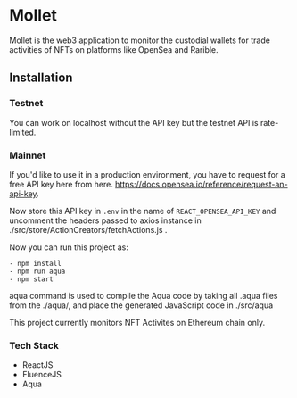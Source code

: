 # Mollet

Mollet is the web3 application to monitor the custodial wallets for trade activities of NFTs on platforms like OpenSea and Rarible.

## Installation

### Testnet

You can work on localhost without the API key but the testnet API is rate-limited.

### Mainnet

If you'd like to use it in a production environment, you have to request for a free API key here from here. https://docs.opensea.io/reference/request-an-api-key.

Now store this API key in `.env` in the name of `REACT_OPENSEA_API_KEY` and uncomment the headers passed to axios instance in ./src/store/ActionCreators/fetchActions.js .

Now you can run this project as:

```
- npm install
- npm run aqua
- npm start
```

aqua command is used to compile the Aqua code by taking all .aqua files from the ./aqua/, and place the generated JavaScript code in ./src/aqua

This project currently monitors NFT Activites on Ethereum chain only.

### Tech Stack

- ReactJS
- FluenceJS
- Aqua

